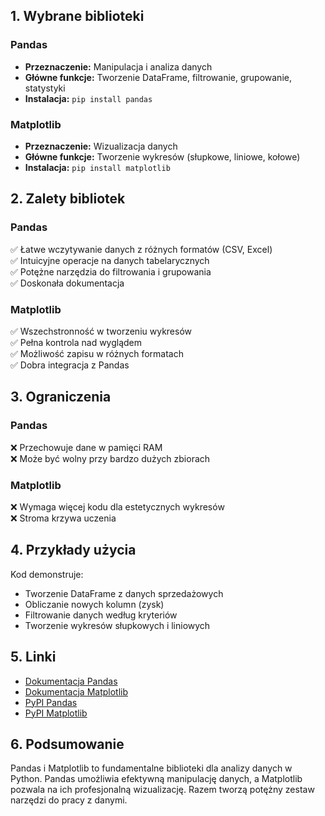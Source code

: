 ## 1. Wybrane biblioteki

### Pandas
- **Przeznaczenie:** Manipulacja i analiza danych
- **Główne funkcje:** Tworzenie DataFrame, filtrowanie, grupowanie, statystyki
- **Instalacja:** `pip install pandas`

### Matplotlib
- **Przeznaczenie:** Wizualizacja danych
- **Główne funkcje:** Tworzenie wykresów (słupkowe, liniowe, kołowe)
- **Instalacja:** `pip install matplotlib`

## 2. Zalety bibliotek

### Pandas
✅ Łatwe wczytywanie danych z różnych formatów (CSV, Excel)  
✅ Intuicyjne operacje na danych tabelarycznych  
✅ Potężne narzędzia do filtrowania i grupowania  
✅ Doskonała dokumentacja  

### Matplotlib
✅ Wszechstronność w tworzeniu wykresów  
✅ Pełna kontrola nad wyglądem  
✅ Możliwość zapisu w różnych formatach  
✅ Dobra integracja z Pandas  

## 3. Ograniczenia

### Pandas
❌ Przechowuje dane w pamięci RAM  
❌ Może być wolny przy bardzo dużych zbiorach  

### Matplotlib
❌ Wymaga więcej kodu dla estetycznych wykresów  
❌ Stroma krzywa uczenia  

## 4. Przykłady użycia

Kod demonstruje:
- Tworzenie DataFrame z danych sprzedażowych
- Obliczanie nowych kolumn (zysk)
- Filtrowanie danych według kryteriów
- Tworzenie wykresów słupkowych i liniowych

## 5. Linki

- [Dokumentacja Pandas](https://pandas.pydata.org/docs/)
- [Dokumentacja Matplotlib](https://matplotlib.org/stable/contents.html)
- [PyPI Pandas](https://pypi.org/project/pandas/)
- [PyPI Matplotlib](https://pypi.org/project/matplotlib/)

## 6. Podsumowanie

Pandas i Matplotlib to fundamentalne biblioteki dla analizy danych w Python. Pandas umożliwia efektywną manipulację danych, a Matplotlib pozwala na ich profesjonalną wizualizację. Razem tworzą potężny zestaw narzędzi do pracy z danymi.
